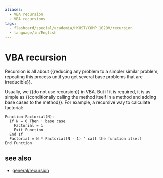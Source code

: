 ```yaml
---
aliases:
  - VBA recursion
  - VBA recursions
tags:
  - flashcard/special/academia/HKUST/COMP_1029V/recursion
  - language/in/English
---
```


# VBA recursion

Recursion is all about {{reducing any problem to a simpler similar problem,  repeating this process until you get several base problems that are irreducible}}. <!--SR:!2024-12-10,220,310-->

Usually, we {{do not use recursion}} in VBA. But if it is required, it is as simple as {{conditionally calling the method itself in a method and adding base cases to the method}}. For example, a recursive way to calculate factorial: <!--SR:!2024-11-02,208,330!2024-12-12,241,330-->

```VB
Function Factorial(N):
  If N = 0 Then ' base case
    Factorial = 1
    Exit Function
  End If
  Factorial = N * Factorial(N - 1) ' call the function itself
End Function
```

## see also

- [general/recursion](../../../../general/recursion%20(computer%20science).md)
